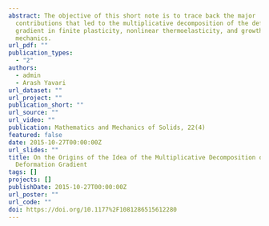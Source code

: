 ```yaml
---
abstract: The objective of this short note is to trace back the major
  contributions that led to the multiplicative decomposition of the deformation
  gradient in finite plasticity, nonlinear thermoelasticity, and growth
  mechanics.
url_pdf: ""
publication_types:
  - "2"
authors:
  - admin
  - Arash Yavari
url_dataset: ""
url_project: ""
publication_short: ""
url_source: ""
url_video: ""
publication: Mathematics and Mechanics of Solids, 22(4)
featured: false
date: 2015-10-27T00:00:00Z
url_slides: ""
title: On the Origins of the Idea of the Multiplicative Decomposition of the
  Deformation Gradient
tags: []
projects: []
publishDate: 2015-10-27T00:00:00Z
url_poster: ""
url_code: ""
doi: https://doi.org/10.1177%2F1081286515612280
---
```

